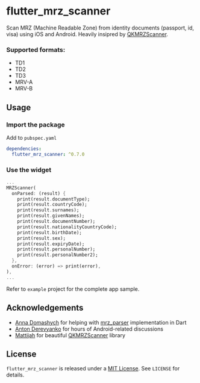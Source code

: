 # flutter_mrz_scanner

Scan MRZ (Machine Readable Zone) from identity documents (passport, id, visa) using iOS and Android. Heavily insipred by [QKMRZScanner](https://github.com/Mattijah/QKMRZScanner).

### Supported formats:
* TD1
* TD2
* TD3
* MRV-A
* MRV-B

## Usage

### Import the package
Add to `pubspec.yaml`
```yaml
dependencies:
  flutter_mrz_scanner: ^0.7.0
```
### Use the widget
```dart
...
MRZScanner(
  onParsed: (result) {
    print(result.documentType);
    print(result.countryCode);
    print(result.surnames);
    print(result.givenNames);
    print(result.documentNumber);
    print(result.nationalityCountryCode);
    print(result.birthDate);
    print(result.sex);
    print(result.expiryDate);
    print(result.personalNumber);
    print(result.personalNumber2);
  },
  onError: (error) => print(error),
),
...
```
Refer to `example` project for the complete app sample.

## Acknowledgements
* [Anna Domashych](https://github.com/foxanna) for helping with [mrz_parser](https://github.com/olexale/mrz_parser) implementation in Dart
* [Anton Derevyanko](https://github.com/antonderevyanko) for hours of Android-related discussions
* [Mattijah](https://github.com/Mattijah) for beautiful [QKMRZScanner](https://github.com/Mattijah/QKMRZScanner) library

## License
`flutter_mrz_scanner` is released under a [MIT License](https://opensource.org/licenses/MIT). See `LICENSE` for details.